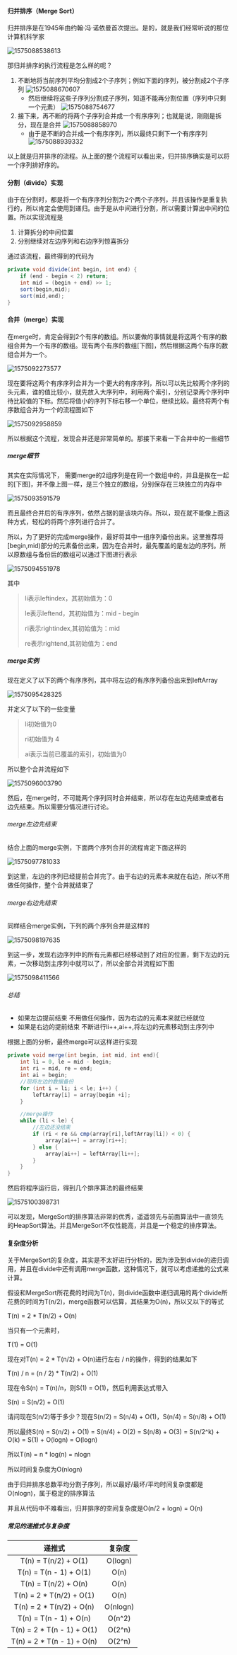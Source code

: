 #### 归并排序（Merge Sort）

归并排序是在1945年由约翰·冯·诺依曼首次提出。是的，就是我们经常听说的那位计算机科学家

![1575088538613](https://github.com/MSTGit/Algorithm/blob/master/AdvancedPart/05-MergeSort/Resource/1575088538613.png)

那归并排序的执行流程是怎么样的呢？

1. 不断地将当前序列平均分割成2个子序列；例如下面的序列，被分割成2个子序列
   ![1575088670607](https://github.com/MSTGit/Algorithm/blob/master/AdvancedPart/05-MergeSort/Resource/1575088670607.png)
   - 然后继续将这些子序列分割成子序列，知道不能再分割位置（序列中只剩一个元素）
     ![1575088754677](https://github.com/MSTGit/Algorithm/blob/master/AdvancedPart/05-MergeSort/Resource/1575088754677.png)
2. 接下来，再不断的将两个子序列合并成一个有序序列；也就是说，刚刚是拆分，现在是合并
   ![1575088858970](https://github.com/MSTGit/Algorithm/blob/master/AdvancedPart/05-MergeSort/Resource/1575088858970.png)
   - 由于是不断的合并成一个有序序列，所以最终只剩下一个有序序列
     ![1575088939332](https://github.com/MSTGit/Algorithm/blob/master/AdvancedPart/05-MergeSort/Resource/1575088939332.png)

以上就是归并排序的流程。从上面的整个流程可以看出来，归并排序确实是可以将一个序列排好序的。

#### 分割（divide）实现

由于在分割时，都是将一个有序序列分割为2个两个子序列，并且该操作是重复执行的，所以肯定会使用到递归。由于是从中间进行分割，所以需要计算出中间的位置。所以实现流程是

1. 计算拆分的中间位置
2. 分别继续对左边序列和右边序列惊喜拆分

通过该流程，最终得到的代码为

```java
private void divide(int begin, int end) {
    if (end - begin < 2) return;
    int mid = (begin + end) >> 1;
    sort(begin,mid);
    sort(mid,end);
}
```

#### 合并（merge）实现

在merge时，肯定会得到2个有序的数组。所以要做的事情就是将这两个有序的数组合并为一个有序的数组。现有两个有序的数组[下图]，然后根据这两个有序的数组合并为一个。

![1575092273577](https://github.com/MSTGit/Algorithm/blob/master/AdvancedPart/05-MergeSort/Resource/1575092273577.png)

现在要将这两个有序序列合并为一个更大的有序序列，所以可以先比较两个序列的头元素，谁的值比较小，就先放入大序列中，利用两个索引，分别记录两个序列中待比较值的下标。然后将值小的序列下标右移一个单位，继续比较。最终将两个有序数组合并为一个的流程图如下

![1575092958859](https://github.com/MSTGit/Algorithm/blob/master/AdvancedPart/05-MergeSort/Resource/1575092958859.png)

所以根据这个流程，发现合并还是非常简单的。那接下来看一下合并中的一些细节

##### merge细节

其实在实际情况下， 需要merge的2组序列是在同一个数组中的，并且是挨在一起的[下图]，并不像上图一样，是三个独立的数组，分别保存在三块独立的内存中

![1575093591579](https://github.com/MSTGit/Algorithm/blob/master/AdvancedPart/05-MergeSort/Resource/1575093591579.png)

而且最终合并后的有序序列，依然占据的是该块内存。所以，现在就不能像上面这种方式，轻松的将两个序列进行合并了。

所以，为了更好的完成merge操作，最好将其中一组序列备份出来。这里推荐将[begin,mid)部分的元素备份出来，因为在合并时，最先覆盖的是左边的序列。所以原数组与备份后的数组可以通过下图进行表示

![1575094551978](https://github.com/MSTGit/Algorithm/blob/master/AdvancedPart/05-MergeSort/Resource/1575094551978.png)

其中

> li表示leftindex，其初始值为：0
>
> le表示leftend，其初始值为：mid - begin
>
> ri表示rightindex,其初始值为：mid
>
> re表示rightend,其初始值为：end

##### merge实例

现在定义了以下的两个有序序列，其中将左边的有序序列备份出来到leftArray

![1575095428325](https://github.com/MSTGit/Algorithm/blob/master/AdvancedPart/05-MergeSort/Resource/1575095428325.png)

并定义了以下的一些变量

> li初始值为0
>
> ri初始值为 4
>
> ai表示当前已覆盖的索引，初始值为0

所以整个合并流程如下

![1575096003790](https://github.com/MSTGit/Algorithm/blob/master/AdvancedPart/05-MergeSort/Resource/1575096003790.png)

然后，在merge时，不可能两个序列同时合并结束，所以存在左边先结束或者右边先结束。所以需要分情况进行讨论。

###### merge左边先结束

结合上面的merge实例，下面两个序列合并的流程肯定下面这样的

![1575097781033](https://github.com/MSTGit/Algorithm/blob/master/AdvancedPart/05-MergeSort/Resource/1575097781033.png)

到这里，左边的序列已经提前合并完了。由于右边的元素本来就在右边，所以不用做任何操作，整个合并就结束了

###### merge右边先结束

同样结合merge实例，下列的两个序列合并是这样的

![1575098197635](https://github.com/MSTGit/Algorithm/blob/master/AdvancedPart/05-MergeSort/Resource/1575098197635.png)

到这一步，发现右边序列中的所有元素都已经移动到了对应的位置，剩下左边的元素，一次移动到主序列中就可以了，所以全部合并流程如下图

![1575098411566](https://github.com/MSTGit/Algorithm/blob/master/AdvancedPart/05-MergeSort/Resource/1575098411566.png)

###### 总结

- 如果左边提前结束
  不用做任何操作，因为右边的元素本来就已经就位
- 如果是右边的提前结束
  不断进行li++,ai++,将左边的元素移动到主序列中

根据上面的分析，最终merge可以这样进行实现

```java
private void merge(int begin, int mid, int end){
    int li = 0, le = mid - begin;
    int ri = mid, re = end;
    int ai = begin;
    //现将左边的数据备份
    for (int i = li; i < le; i++) {
        leftArray[i] = array[begin +i];
    }

    //merge操作
    while (li < le) {
        //左边还没结束
        if (ri < re && cmp(array[ri],leftArray[li]) < 0) {
            array[ai++] = array[ri++];
        } else {
            array[ai++] = leftArray[li++];
        }
    }
}
```

然后将程序运行后，得到几个排序算法的最终结果

![1575100398731](https://github.com/MSTGit/Algorithm/blob/master/AdvancedPart/05-MergeSort/Resource/1575100398731.png)

可以发现，MergeSort的排序算法非常的优秀，遥遥领先与前面算法中一直领先的HeapSort算法。并且MergeSort不仅性能高，并且是一个稳定的排序算法。

#### 复杂度分析

关于MergeSort的复杂度，其实是不太好进行分析的，因为涉及到divide的递归调用，并且在divide中还有调用merge函数，这种情况下，就可以考虑递推的公式来计算。

假设和MergeSort所花费的时间为T(n)，则divide函数中递归调用的两个divide所花费的时间为T(n/2)，merge函数可以估算，其结果为O(n)，所以又以下的等式

T(n) = 2 * T(n/2) + O(n)

当只有一个元素时，

T(1) = O(1)

现在对T(n) = 2 * T(n/2) + O(n)进行左右 / n的操作，得到的结果如下

T(n) / n = (n / 2) * T(n/2) + O(1)

现在令S(n) = T(n)/n，则S(1) = O(1)，然后利用表达式带入

S(n) = S(n/2) + O(1) 

请问现在S(n/2)等于多少？现在S(n/2) = S(n/4) + O(1)，S(n/4) = S(n/8) + O(1)

所以最终S(n) = S(n/2) + O(1)  = S(n/4) + O(2) = S(n/8) + O(3) = S(n/2^k) + O(k) = S(1) + O(logn) = O(logn)

所以T(n) = n * log(n) = nlogn

所以时间复杂度为O(nlogn)

由于归并排序总数平均分割子序列，所以最好/最坏/平均时间复杂度都是O(nlogn)，属于稳定的排序算法

并且从代码中不难看出，归并排序的空间复杂度是O(n/2 + logn) = O(n) 

##### 常见的递推式与复杂度

|           递推式           |  复杂度  |
| :------------------------: | :------: |
|    T(n) = T(n/2) + O(1)    | O(logn)  |
|   T(n) = T(n - 1) + O(1)   |   O(n)   |
|    T(n) = T(n/2) + O(n)    |   O(n)   |
|  T(n) = 2 * T(n/2) + O(1)  |   O(n)   |
|  T(n) = 2 * T(n/2) + O(n)  | O(nlogn) |
|   T(n) = T(n - 1) + O(n)   |  O(n^2)  |
| T(n) = 2 * T(n - 1) + O(1) |  O(2^n)  |
| T(n) = 2 * T(n - 1) + O(n) |  O(2^n)  |

